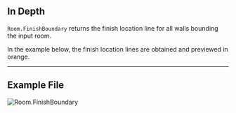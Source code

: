 ## In Depth
`Room.FinishBoundary` returns the finish location line for all walls bounding the input room.

In the example below, the finish location lines are obtained and previewed in orange.
___
## Example File

![Room.FinishBoundary](./Revit.Elements.Room.FinishBoundary_img.jpg)
